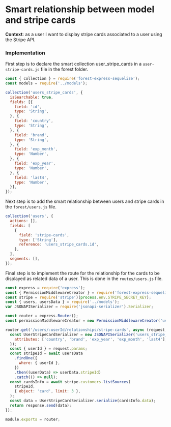 # Smart relationship between model and stripe cards

**Context**: as a user I want to display stripe cards associated to a user using the Stripe API.

### Implementation

First step is to declare the smart collection user\_stripe\_cards in a `user-stripe-cards.js` file in the forest folder.

```jsx
const { collection } = require('forest-express-sequelize');
const models = require('../models');

collection('users_stripe_cards', {
  isSearchable: true,
  fields: [{
    field: 'id',
    type: 'String',
  }, {
    field: 'country',
    type: 'String',
  }, {
    field: 'brand',
    type: 'String',
  }, {
    field: 'exp_month',
    type: 'Number',
  }, {
    field: 'exp_year',
    type: 'Number',
  }, {
    field: 'last4',
    type: 'Number',
  }],
});
```

Next step is to add the smart relationship between users and stripe cards in the `forest/users.js` file.

```jsx
collection('users', {
  actions: [],
  fields: [
    {
      field: 'stripe-cards',
      type: ['String'],
      reference: 'users_stripe_cards.id',
    }, 
  ],
  segments: [],
});
```

Final step is to implement the route for the relationship for the cards to be displayed as related data of a user. This is done in the `routes/users.js` file.

```javascript
const express = require('express');
const { PermissionMiddlewareCreator } = require('forest-express-sequelize');
const stripe = require('stripe')(process.env.STRIPE_SECRET_KEY);
const { users, usersData } = require('../models');
var JSONAPISerializer = require('jsonapi-serializer').Serializer;

const router = express.Router();
const permissionMiddlewareCreator = new PermissionMiddlewareCreator('users');

router.get('/users/:userId/relationships/stripe-cards', async (request, response, next) => {
  const UserStripeCardSerializer = new JSONAPISerializer('users_stripe_cards', {
    attributes: ['country', 'brand', 'exp_year', 'exp_month', 'last4'],
  });
  const { userId } = request.params;
  const stripeId = await usersData
    .findOne({
      where: { userId },
    })
    .then((userData) => userData.stripeId)
    .catch(() => null);
  const cardsInfo = await stripe.customers.listSources(
    stripeId,
    { object: 'card', limit: 3 },
  );
  const data = UserStripeCardSerializer.serialize(cardsInfo.data);
  return response.send(data);
});

module.exports = router;
```
